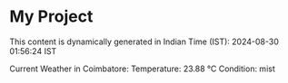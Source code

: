 # My Project

This content is dynamically generated in Indian Time (IST): 2024-08-30 01:56:24 IST


Current Weather in Coimbatore:
Temperature: 23.88 °C
Condition: mist
